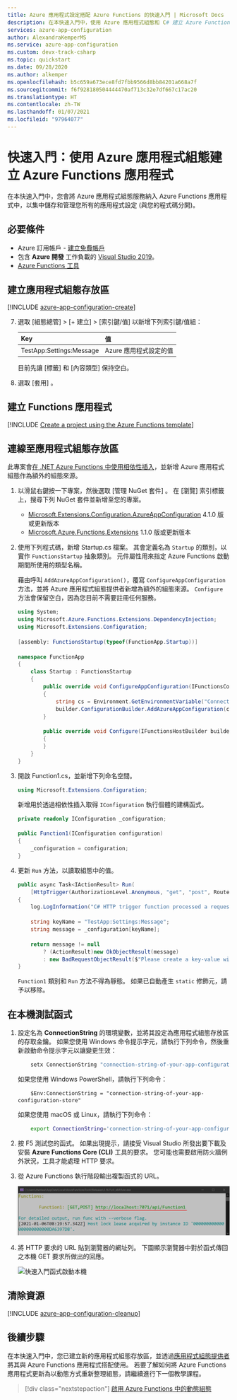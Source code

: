 ```yaml
---
title: Azure 應用程式設定搭配 Azure Functions 的快速入門 | Microsoft Docs
description: 在本快速入門中，使用 Azure 應用程式組態和 C# 建立 Azure Functions 應用程式。 建立並連線至應用程式組態存放區。 在本機測試函式。
services: azure-app-configuration
author: AlexandraKemperMS
ms.service: azure-app-configuration
ms.custom: devx-track-csharp
ms.topic: quickstart
ms.date: 09/28/2020
ms.author: alkemper
ms.openlocfilehash: b5c659a673ece8fd7fbb9566d8bb84201a668a7f
ms.sourcegitcommit: f6f928180504444470af713c32e7df667c17ac20
ms.translationtype: HT
ms.contentlocale: zh-TW
ms.lasthandoff: 01/07/2021
ms.locfileid: "97964077"
---
```

# <a name="quickstart-create-an-azure-functions-app-with-azure-app-configuration"></a>快速入門：使用 Azure 應用程式組態建立 Azure Functions 應用程式

在本快速入門中，您會將 Azure 應用程式組態服務納入 Azure Functions 應用程式中，以集中儲存和管理您所有的應用程式設定 (與您的程式碼分開)。

## <a name="prerequisites"></a>必要條件

- Azure 訂用帳戶 - [建立免費帳戶](https://azure.microsoft.com/free/dotnet)
- 包含 **Azure 開發** 工作負載的 [Visual Studio 2019](https://visualstudio.microsoft.com/vs)。
- [Azure Functions 工具](../azure-functions/functions-develop-vs.md#check-your-tools-version)

## <a name="create-an-app-configuration-store"></a>建立應用程式組態存放區

[!INCLUDE [azure-app-configuration-create](../../includes/azure-app-configuration-create.md)]

7. 選取 [組態總管] > [+ 建立] > [索引鍵/值] 以新增下列索引鍵/值組：

    | Key | 值 |
    |---|---|
    | TestApp:Settings:Message | Azure 應用程式設定的值 |

    目前先讓 [標籤]  和 [內容類型]  保持空白。

8. 選取 [套用]  。

## <a name="create-a-functions-app"></a>建立 Functions 應用程式

[!INCLUDE [Create a project using the Azure Functions template](../../includes/functions-vstools-create.md)]

## <a name="connect-to-an-app-configuration-store"></a>連線至應用程式組態存放區
此專案會[在 .NET Azure Functions 中使用相依性插入](/azure/azure-functions/functions-dotnet-dependency-injection)，並新增 Azure 應用程式組態作為額外的組態來源。

1. 以滑鼠右鍵按一下專案，然後選取 [管理 NuGet 套件]  。 在 [瀏覽] 索引標籤上，搜尋下列 NuGet 套件並新增至您的專案。
   - [Microsoft.Extensions.Configuration.AzureAppConfiguration](https://www.nuget.org/packages/Microsoft.Extensions.Configuration.AzureAppConfiguration/) 4.1.0 版或更新版本
   - [Microsoft.Azure.Functions.Extensions](https://www.nuget.org/packages/Microsoft.Azure.Functions.Extensions/) 1.1.0 版或更新版本 

2. 使用下列程式碼，新增 Startup.cs 檔案。 其會定義名為 `Startup` 的類別，以實作 `FunctionsStartup` 抽象類別。 元件屬性用來指定 Azure Functions 啟動期間所使用的類型名稱。

    藉由呼叫 `AddAzureAppConfiguration()`，覆寫 `ConfigureAppConfiguration` 方法，並將 Azure 應用程式組態提供者新增為額外的組態來源。 `Configure` 方法會保留空白，因為您目前不需要註冊任何服務。
    
    ```csharp
    using System;
    using Microsoft.Azure.Functions.Extensions.DependencyInjection;
    using Microsoft.Extensions.Configuration;

    [assembly: FunctionsStartup(typeof(FunctionApp.Startup))]

    namespace FunctionApp
    {
        class Startup : FunctionsStartup
        {
            public override void ConfigureAppConfiguration(IFunctionsConfigurationBuilder builder)
            {
                string cs = Environment.GetEnvironmentVariable("ConnectionString");
                builder.ConfigurationBuilder.AddAzureAppConfiguration(cs);
            }

            public override void Configure(IFunctionsHostBuilder builder)
            {
            }
        }
    }
    ```

3. 開啟 Function1.cs，並新增下列命名空間。

    ```csharp
    using Microsoft.Extensions.Configuration;
    ```

   新增用於透過相依性插入取得 `IConfiguration` 執行個體的建構函式。

    ```csharp
    private readonly IConfiguration _configuration;

    public Function1(IConfiguration configuration)
    {
        _configuration = configuration;
    }
    ```

4. 更新 `Run` 方法，以讀取組態中的值。

    ```csharp
    public async Task<IActionResult> Run(
        [HttpTrigger(AuthorizationLevel.Anonymous, "get", "post", Route = null)] HttpRequest req, ILogger log)
    {
        log.LogInformation("C# HTTP trigger function processed a request.");

        string keyName = "TestApp:Settings:Message";
        string message = _configuration[keyName];

        return message != null
            ? (ActionResult)new OkObjectResult(message)
            : new BadRequestObjectResult($"Please create a key-value with the key '{keyName}' in App Configuration.");
    }
    ```

   `Function1` 類別和 `Run` 方法不得為靜態。 如果已自動產生 `static` 修飾元，請予以移除。

## <a name="test-the-function-locally"></a>在本機測試函式

1. 設定名為 **ConnectionString** 的環境變數，並將其設定為應用程式組態存放區的存取金鑰。 如果您使用 Windows 命令提示字元，請執行下列命令，然後重新啟動命令提示字元以讓變更生效：

    ```cmd
        setx ConnectionString "connection-string-of-your-app-configuration-store"
    ```

    如果您使用 Windows PowerShell，請執行下列命令：

    ```azurepowershell
        $Env:ConnectionString = "connection-string-of-your-app-configuration-store"
    ```

    如果您使用 macOS 或 Linux，請執行下列命令：

    ```bash
        export ConnectionString='connection-string-of-your-app-configuration-store'
    ```

2. 按 F5 測試您的函式。 如果出現提示，請接受 Visual Studio 所發出要下載及安裝 **Azure Functions Core (CLI)** 工具的要求。 您可能也需要啟用防火牆例外狀況，工具才能處理 HTTP 要求。

3. 從 Azure Functions 執行階段輸出複製函式的 URL。

    ![VS 中的函式偵錯快速入門](./media/quickstarts/function-visual-studio-debugging.png)

4. 將 HTTP 要求的 URL 貼到瀏覽器的網址列。 下圖顯示瀏覽器中對於函式傳回之本機 GET 要求所做出的回應。

    ![快速入門函式啟動本機](./media/quickstarts/dotnet-core-function-launch-local.png)

## <a name="clean-up-resources"></a>清除資源

[!INCLUDE [azure-app-configuration-cleanup](../../includes/azure-app-configuration-cleanup.md)]

## <a name="next-steps"></a>後續步驟

在本快速入門中，您已建立新的應用程式組態存放區，並透過[應用程式組態提供者](/dotnet/api/Microsoft.Extensions.Configuration.AzureAppConfiguration)將其與 Azure Functions 應用程式搭配使用。 若要了解如何將 Azure Functions 應用程式更新為以動態方式重新整理組態，請繼續進行下一個教學課程。

> [!div class="nextstepaction"]
> [啟用 Azure Functions 中的動態組態](./enable-dynamic-configuration-azure-functions-csharp.md)